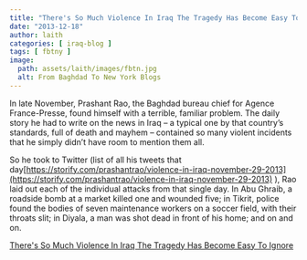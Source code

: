 ```yaml
---
title: "There's So Much Violence In Iraq The Tragedy Has Become Easy To Ignore"
date: "2013-12-18"
author: laith
categories: [ iraq-blog ]
tags: [ fbtny ]
image:
  path: assets/laith/images/fbtn.jpg
  alt: From Baghdad To New York Blogs
---
```


In late November, Prashant Rao, the Baghdad bureau chief for Agence France-Presse, found himself with a terrible, familiar problem. The daily story he had to write on the news in Iraq – a typical one by that country’s standards, full of death and mayhem – contained so many violent incidents that he simply didn’t have room to mention them all.

So he took to Twitter (list of all his tweets that day[https://storify.com/prashantrao/violence-in-iraq-november-29-2013](https://storify.com/prashantrao/violence-in-iraq-november-29-2013) ), Rao laid out each of the individual attacks from that single day. In Abu Ghraib, a roadside bomb at a market killed one and wounded five; in Tikrit, police found the bodies of seven maintenance workers on a soccer field, with their throats slit; in Diyala, a man was shot dead in front of his home; and on and on.

  
[There's So Much Violence In Iraq The Tragedy Has Become Easy To Ignore](https://www.huffingtonpost.com/2013/12/17/iraq-violence_n_4420843.html)
